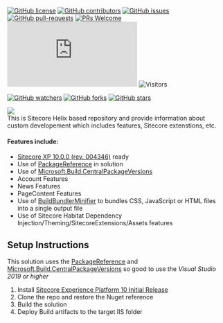 
[![GitHub license](https://img.shields.io/github/license/amitkumar-ak/CT.SC.svg)](https://github.com/amitkumar-ak/CT.SC/blob/master/LICENSE)
[![GitHub contributors](https://img.shields.io/github/contributors/amitkumar-ak/CT.SC.svg)](https://GitHub.com/amitkumar-ak/CT.SC/graphs/contributors/)
[![GitHub issues](https://img.shields.io/github/issues/amitkumar-ak/CT.SC.svg)](https://GitHub.com/amitkumar-ak/CT.SC/issues/)
[![GitHub pull-requests](https://img.shields.io/github/issues-pr/amitkumar-ak/CT.SC.svg)](https://GitHub.com/amitkumar-ak/CT.SC/pulls/)
[![PRs Welcome](https://img.shields.io/badge/PRs-welcome-brightgreen.svg?style=flat-square)](http://makeapullrequest.com)
[![GitHub Stars](https://img.shields.io/github/stars/amitkumar-ak/CT.SC?label=GitHub%20Stars)](https://github.com/amitkumar-ak/CT.SC/stargazers)
![Visitors](https://api.visitorbadge.io/api/visitors?path=https%3A%2F%2Fgithub.com%2FAmitKumar-AK%2FCT.SC&label=Visitors&countColor=%23263759&style=plastic)
<!--- [![Visits Badge](https://badges.pufler.dev/visits/AmitKumar-AK/CT.SC)](https://badges.pufler.dev) --->

[![GitHub watchers](https://img.shields.io/github/watchers/amitkumar-ak/CT.SC.svg?style=social&label=Watch&maxAge=2592000)](https://GitHub.com/amitkumar-ak/CT.SC/watchers/)
[![GitHub forks](https://img.shields.io/github/forks/amitkumar-ak/CT.SC.svg?style=social&label=Fork&maxAge=2592000)](https://GitHub.com/amitkumar-ak/CT.SC/network/)
[![GitHub stars](https://img.shields.io/github/stars/amitkumar-ak/CT.SC.svg?style=social&label=Star&maxAge=2592000)](https://GitHub.com/amitkumar-ak/CT.SC/stargazers/)

<img src="https://1.bp.blogspot.com/-8juFM5WwQBU/XQs2FnRiNZI/AAAAAAAAG2g/Q39yZq7QdlE2sz04r62BSZsFXBIJSii7wCLcBGAs/s1600/sitecore-helixbase.png" /><br />
This is Sitecore Helix based repository and provide information about custom developement which includes features, Sitecore extenstions, etc.


#### Features include:

* [Sitecore XP 10.0.0 (rev. 004346)](https://dev.sitecore.net/Downloads/Sitecore_Experience_Platform/100/Sitecore_Experience_Platform_100.aspx) ready
* Use of [PackageReference](https://docs.microsoft.com/en-us/nuget/consume-packages/package-references-in-project-files) in solution
* Use of [Microsoft.Build.CentralPackageVersions](https://github.com/microsoft/MSBuildSdks/tree/main/src/CentralPackageVersions)
* Account Features
* News Features
* PageContent Features
* Use of [BuildBundlerMinifier](https://github.com/madskristensen/BundlerMinifier) to bundles CSS, JavaScript or HTML files into a single output file
* Use of Sitecore Habitat Dependency Injection/Theming/SitecoreExtensions/Assets features

## Setup Instructions
This solution uses the [PackageReference](https://docs.microsoft.com/en-us/nuget/consume-packages/package-references-in-project-files) and [Microsoft.Build.CentralPackageVersions](https://github.com/microsoft/MSBuildSdks/tree/main/src/CentralPackageVersions) so good to use the _Visual Studio 2019 or higher_

1. Install [Sitecore Experience Platform 10 Initial Release](https://dev.sitecore.net/Downloads/Sitecore_Experience_Platform/100/Sitecore_Experience_Platform_100.aspx)
2. Clone the repo and restore the Nuget reference
3. Build the solution
4. Deploy Build artifacts to the target IIS folder
